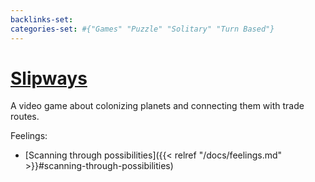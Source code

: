 ```yaml
---
backlinks-set: 
categories-set: #{"Games" "Puzzle" "Solitary" "Turn Based"}
---
```

# [Slipways](https://slipways.net/)

A video game about colonizing planets and connecting them with trade routes.

Feelings: 

  - [Scanning through possibilities]({{< relref "/docs/feelings.md" >}}#scanning-through-possibilities)